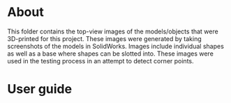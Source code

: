 # About
This folder contains the top-view images of the models/objects that were 3D-printed for this project. These images were generated by taking screenshots of the models in SolidWorks. Images include individual shapes as well as a base where shapes can be slotted into. These images were used in the testing process in an attempt to detect corner points.

# User guide
